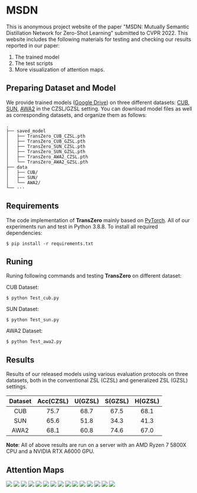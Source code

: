 # MSDN

This is anonymous project website of the paper "MSDN: Mutually Semantic Distillation Network for Zero-Shot Learning" submitted to CVPR 2022. This website includes the following materials for testing and checking our results reported in our paper:

1. The trained model
2. The test scripts
3. More visualization of attention maps.

## Preparing Dataset and Model

We provide trained models ([Google Drive](https://drive.google.com/drive/folders/1WK9pm2eX2Rl4rWqXqe_EZiAM8wWB8yqG?usp=sharing)) on three different datasets: [CUB](http://www.vision.caltech.edu/visipedia/CUB-200-2011.html), [SUN](http://cs.brown.edu/~gmpatter/sunattributes.html), [AWA2](http://cvml.ist.ac.at/AwA2/) in the CZSL/GZSL setting. You can download model files as well as corresponding datasets, and organize them as follows: 
```
.
├── saved_model
│   ├── TransZero_CUB_CZSL.pth
│   ├── TransZero_CUB_GZSL.pth
│   ├── TransZero_SUN_CZSL.pth
│   ├── TransZero_SUN_GZSL.pth
│   ├── TransZero_AWA2_CZSL.pth
│   └── TransZero_AWA2_GZSL.pth
├── data
│   ├── CUB/
│   ├── SUN/
│   └── AWA2/
└── ···
```

## Requirements
The code implementation of **TransZero** mainly based on [PyTorch](https://pytorch.org/). All of our experiments run and test in Python 3.8.8. To install all required dependencies:
```
$ pip install -r requirements.txt
```
## Runing
Runing following commands and testing **TransZero** on different dataset:

CUB Dataset: 
```
$ python Test_cub.py     
```
SUN Dataset:
```
$ python Test_sun.py     
```
AWA2 Dataset: 
```
$ python Test_awa2.py     
```

## Results
Results of our released models using various evaluation protocols on three datasets, both in the conventional ZSL (CZSL) and generalized ZSL (GZSL) settings.

| Dataset | Acc(CZSL) | U(GZSL) | S(GZSL) | H(GZSL) |
| :-----: | :-----: | :-----: | :-----: | :-----: |
| CUB | 75.7 | 68.7 | 67.5 | 68.1 |
| SUN | 65.6 | 51.8 | 34.3 | 41.3 |
| AWA2 | 68.1 | 60.8 | 74.6 | 67.0 |

**Note**: All of above results are run on a server with an AMD Ryzen 7 5800X CPU and a NVIDIA RTX A6000 GPU.

## Attention Maps

![](images/a-v/Acadian_Flycatcher_0008_795599.jpg)
![](images/a-v/American_Goldfinch_0092_32910.jpg)
![](images/a-v/Canada_Warbler_0117_162394.jpg)
![](images/a-v/Elegant_Tern_0085_151091.jpg)
![](images/a-v/European_Goldfinch_0025_794647.jpg)
![](images/a-v/Florida_Jay_0008_64482.jpg)
![](images/a-v/Fox_Sparrow_0025_114555.jpg)
![](images/a-v/Grasshopper_Sparrow_0053_115991.jpg)
![](images/a-v/Grasshopper_Sparrow_0107_116286.jpg)
![](images/a-v/Gray_Crowned_Rosy_Finch_0036_797287.jpg)
![](images/a-v/Vesper_Sparrow_0090_125690.jpg)
![](images/a-v/Western_Gull_0058_53882.jpg)
![](images/a-v/White_Throated_Sparrow_0128_128956.jpg)
![](images/a-v/Winter_Wren_0118_189805.jpg)
![](images/a-v/Yellow_Breasted_Chat_0044_22106.jpg)
